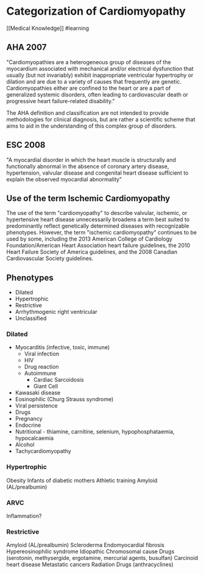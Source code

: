 # Categorization of Cardiomyopathy
[[Medical Knowledge]]
#learning

## AHA 2007
"Cardiomyopathies are a heterogeneous group of diseases of the myocardium associated with mechanical and/or electrical dysfunction that usually (but not invariably) exhibit inappropriate ventricular hypertrophy or dilation and are due to a variety of causes that frequently are genetic. Cardiomyopathies either are confined to the heart or are a part of generalized systemic disorders, often leading to cardiovascular death or progressive heart failure-related disability." 

The AHA definition and classification are not intended to provide methodologies for clinical diagnosis, but are rather a scientific scheme that aims to aid in the understanding of this complex group of disorders.

## ESC 2008
"A myocardial disorder in which the heart muscle is structurally and functionally abnormal in the absence of coronary artery disease, hypertension, valvular disease and congenital heart disease sufficient to explain the observed myocardial abnormality"

## Use of the term Ischemic Cardiomyopathy
The use of the term "cardiomyopathy" to describe valvular, ischemic, or hypertensive heart disease unnecessarily broadens a term best suited to predominantly reflect genetically determined diseases with recognizable phenotypes. However, the term "ischemic cardiomyopathy" continues to be used by some, including the 2013 American College of Cardiology Foundation/American Heart Association heart failure guidelines, the 2010 Heart Failure Society of America guidelines, and the 2008 Canadian Cardiovascular Society guidelines.

## Phenotypes
* Dilated
* Hypertrophic
* Restrictive
* Arrhythmogenic right ventricular
* Unclassified
### Dilated
* Myocarditis (infective, toxic, immune)
	* Viral infection
	* HIV
	* Drug reaction
	* Autoimmune
		* Cardiac Sarcoidosis
		* Giant Cell
* Kawasaki disease
* Eosinophilic (Churg Strauss syndrome)
* Viral persistence
* Drugs
* Pregnancy
* Endocrine
* Nutritional - thiamine, carnitine, selenium, hypophosphataemia, hypocalcaemia
* Alcohol
* Tachycardiomyopathy
### Hypertrophic
Obesity
Infants of diabetic mothers
Athletic training
Amyloid (AL/prealbumin)
### ARVC
Inflammation?
### Restrictive
Amyloid (AL/prealbumin)
Scleroderma
Endomyocardial fibrosis
Hypereosinophilic syndrome
Idiopathic
Chromosomal cause
Drugs (serotonin, methysergide, ergotamine, mercurial agents, busulfan)
Carcinoid heart disease
Metastatic cancers
Radiation
Drugs (anthracyclines)